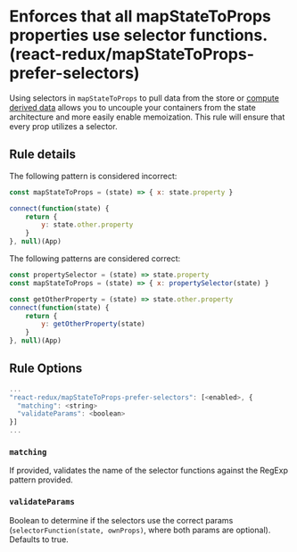 #  Enforces that all mapStateToProps properties use selector functions. (react-redux/mapStateToProps-prefer-selectors)

Using selectors in `mapStateToProps` to pull data from the store or [compute derived data](https://redux.js.org/recipes/computing-derived-data#composing-selectors) allows you to uncouple your containers from the state architecture and more easily enable memoization. This rule will ensure that every prop utilizes a selector.

## Rule details

The following pattern is considered incorrect:

```js
const mapStateToProps = (state) => { x: state.property }
```

```js
connect(function(state) { 
    return { 
        y: state.other.property
    }
}, null)(App)
```

The following patterns are considered correct:

```js
const propertySelector = (state) => state.property
const mapStateToProps = (state) => { x: propertySelector(state) }
```

```js
const getOtherProperty = (state) => state.other.property
connect(function(state) { 
    return { 
        y: getOtherProperty(state)
    }
}, null)(App)
```

## Rule Options

```js
...
"react-redux/mapStateToProps-prefer-selectors": [<enabled>, {
  "matching": <string>
  "validateParams": <boolean>
}]
...
```

### `matching`
If provided, validates the name of the selector functions against the RegExp pattern provided.

### `validateParams`
Boolean to determine if the selectors use the correct params (`selectorFunction(state, ownProps)`, where both params are optional). Defaults to true.